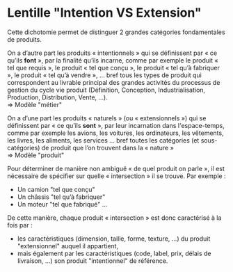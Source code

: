 # Lentille "Intention VS Extension"

 Cette dichotomie permet de distinguer 2 grandes catégories fondamentales de produits.

On a d’autre part les produits « intentionnels » qui se définissent par « ce qu’ils __font__ », par la finalité qu’ils incarne, comme par exemple le produit « tel que requis », le produit « tel que conçu », le produit « tel qu’à fabriquer », le produit « tel qu’à vendre », … bref tous les types de produit qui correspondent au livrable principal des grandes activités du processus de gestion du cycle vie produit (Définition, Conception, Industrialisation, Production, Distribution, Vente, …).  
=> Modèle "métier"

On a d’une part les produits « naturels » (ou « extensionnels ») qui se définissent par « ce qu’ils __sont__ », par leur incarnation dans l'espace-temps, comme par exemple les avions, les voitures, les ordinateurs, les vêtements, les livres, les aliments, les services … bref toutes les catégories (et sous-catégories) de produit que l’on trouvent dans la « nature »   
=> Modèle "produit"

Pour déterminer de manière non ambiguë « de quel produit on parle », il est nécessaire de spécifier sur quelle « intersection » il se trouve. Par exemple :

* Un camion "tel que conçu"
* Un châssis "tel qu’à fabriquer"
* Un moteur "tel que fabriqué"
 …

De cette manière, chaque produit « intersection » est donc caractérisé à la fois par : 
* les caractéristiques (dimension, taille, forme, texture, …) du produit "extensionnel" auquel il appartient, 
* mais également par les caractéristiques (code, label, prix, délais de livraison, …) son produit "intentionnel" de référence.

